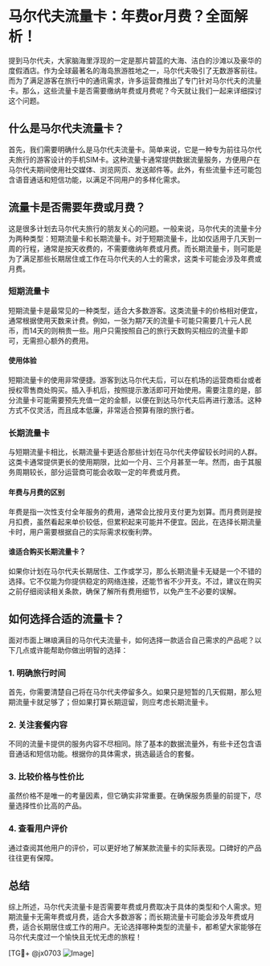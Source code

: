 # 马尔代夫流量卡：年费or月费？全面解析！

提到马尔代夫，大家脑海里浮现的一定是那片碧蓝的大海、洁白的沙滩以及豪华的度假酒店。作为全球最著名的海岛旅游胜地之一，马尔代夫吸引了无数游客前往。而为了满足游客在旅行中的通讯需求，许多运营商推出了专门针对马尔代夫的流量卡。那么，这些流量卡是否需要缴纳年费或月费呢？今天就让我们一起来详细探讨这个问题。

## 什么是马尔代夫流量卡？

首先，我们需要明确什么是马尔代夫流量卡。简单来说，它是一种专为前往马尔代夫旅行的游客设计的手机SIM卡。这种流量卡通常提供数据流量服务，方便用户在马尔代夫期间使用社交媒体、浏览网页、发送邮件等。此外，有些流量卡还可能包含语音通话和短信功能，以满足不同用户的多样化需求。

## 流量卡是否需要年费或月费？

这是很多计划去马尔代夫旅行的朋友关心的问题。一般来说，马尔代夫的流量卡分为两种类型：短期流量卡和长期流量卡。对于短期流量卡，比如仅适用于几天到一周的行程，通常是按天收费的，不需要缴纳年费或月费。而长期流量卡，则可能是为了满足那些长期居住或工作在马尔代夫的人士的需求，这类卡可能会涉及年费或月费。

### 短期流量卡

短期流量卡是最常见的一种类型，适合大多数游客。这类流量卡的价格相对便宜，通常根据使用天数来计费。例如，一张为期7天的流量卡可能只需要几十元人民币，而14天的则稍贵一些。用户只需按照自己的旅行天数购买相应的流量卡即可，无需担心额外的费用。

#### 使用体验

短期流量卡的使用非常便捷。游客到达马尔代夫后，可以在机场的运营商柜台或者授权零售商处购买。插入手机后，按照提示激活即可开始使用。需要注意的是，部分流量卡可能需要预先充值一定的金额，以便在到达马尔代夫后再进行激活。这种方式不仅灵活，而且成本低廉，非常适合预算有限的旅行者。

### 长期流量卡

与短期流量卡相比，长期流量卡更适合那些计划在马尔代夫停留较长时间的人群。这类卡通常提供更长的使用期限，比如一个月、三个月甚至一年。然而，由于其服务周期较长，部分运营商可能会收取一定的年费或月费。

#### 年费与月费的区别

年费是指一次性支付全年服务的费用，通常会比按月支付更为划算。而月费则是按月扣费，虽然看起来单价较低，但累积起来可能并不便宜。因此，在选择长期流量卡时，用户需要根据自己的实际需求权衡利弊。

#### 谁适合购买长期流量卡？

如果你计划在马尔代夫长期居住、工作或学习，那么长期流量卡无疑是一个不错的选择。它不仅能为你提供稳定的网络连接，还能节省不少开支。不过，建议在购买之前仔细阅读相关条款，确保了解所有费用细节，以免产生不必要的误解。

## 如何选择合适的流量卡？

面对市面上琳琅满目的马尔代夫流量卡，如何选择一款适合自己需求的产品呢？以下几点或许能帮助你做出明智的选择：

### 1. 明确旅行时间

首先，你需要清楚自己将在马尔代夫停留多久。如果只是短暂的几天假期，那么短期流量卡就足够了；但如果打算长期逗留，则应考虑长期流量卡。

### 2. 关注套餐内容

不同的流量卡提供的服务内容不尽相同。除了基本的数据流量外，有些卡还包含语音通话和短信功能。根据你的具体需求，挑选最适合的套餐。

### 3. 比较价格与性价比

虽然价格不是唯一的考量因素，但它确实非常重要。在确保服务质量的前提下，尽量选择性价比高的产品。

### 4. 查看用户评价

通过查阅其他用户的评价，可以更好地了解某款流量卡的实际表现。口碑好的产品往往更有保障。

## 总结

综上所述，马尔代夫流量卡是否需要年费或月费取决于具体的类型和个人需求。短期流量卡无需年费或月费，适合大多数游客；而长期流量卡可能会涉及年费或月费，适合长期居住或工作的用户。无论选择哪种类型的流量卡，都希望大家能够在马尔代夫度过一个愉快且无忧无虑的旅程！

[TG💪+ @jx0703 ![Image](https://github.com/user-attachments/assets/dbca1d08-cadb-493c-b0ec-ad6f7a83f270)]